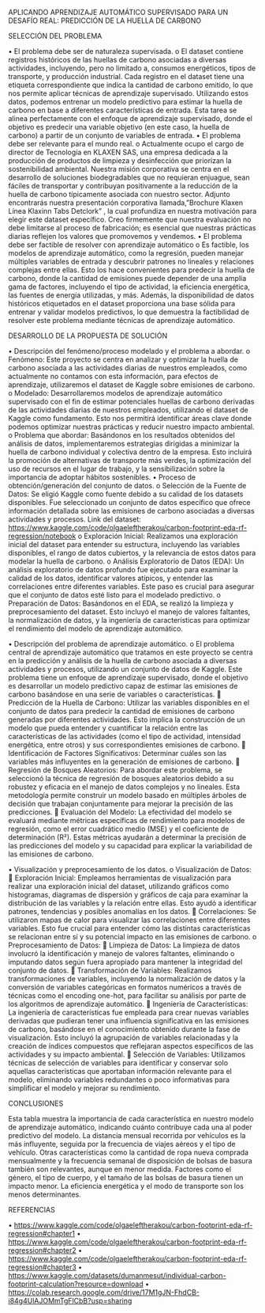 APLICANDO APRENDIZAJE AUTOMÁTICO SUPERVISADO PARA UN DESAFÍO REAL: PREDICCIÓN DE LA HUELLA DE CARBONO


SELECCIÓN DEL PROBLEMA

•	El problema debe ser de naturaleza supervisada.
o	El dataset contiene registros históricos de las huellas de carbono asociadas a diversas actividades, incluyendo, pero no limitado a, consumos energéticos, tipos de transporte, y producción industrial. Cada registro en el dataset tiene una etiqueta correspondiente que indica la cantidad de carbono emitido, lo que nos permite aplicar técnicas de aprendizaje supervisado. Utilizando estos datos, podemos entrenar un modelo predictivo para estimar la huella de carbono en base a diferentes características de entrada. Esta tarea se alinea perfectamente con el enfoque de aprendizaje supervisado, donde el objetivo es predecir una variable objetivo (en este caso, la huella de carbono) a partir de un conjunto de variables de entrada.
•	El problema debe ser relevante para el mundo real.
o	Actualmente ocupo el cargo de director de Tecnología en KLAXEN SAS, una empresa dedicada a la producción de productos de limpieza y desinfección que priorizan la sostenibilidad ambiental. Nuestra misión corporativa se centra en el desarrollo de soluciones biodegradables que no requieran enjuague, sean fáciles de transportar y contribuyan positivamente a la reducción de la huella de carbono típicamente asociada con nuestro sector. Adjunto encontrarás nuestra presentación corporativa llamada,”Brochure Klaxen Línea Klaxinn Tabs Detclork” , la cual profundiza en nuestra motivación para elegir este dataset específico. Creo firmemente que nuestra evaluación no debe limitarse al proceso de fabricación; es esencial que nuestras prácticas diarias reflejen los valores que promovemos y vendemos. 
•	El problema debe ser factible de resolver con aprendizaje automático
o	Es factible, los modelos de aprendizaje automático, como la regresión, pueden manejar múltiples variables de entrada y descubrir patrones no lineales y relaciones complejas entre ellas. Esto los hace convenientes para predecir la huella de carbono, donde la cantidad de emisiones puede depender de una amplia gama de factores, incluyendo el tipo de actividad, la eficiencia energética, las fuentes de energía utilizadas, y más. Además, la disponibilidad de datos históricos etiquetados en el dataset proporciona una base sólida para entrenar y validar modelos predictivos, lo que demuestra la factibilidad de resolver este problema mediante técnicas de aprendizaje automático.


DESARROLLO DE LA PROPUESTA DE SOLUCIÓN

•	Descripción del fenómeno/proceso modelado y el problema a abordar.
o	Fenómeno: Este proyecto se centra en analizar y optimizar la huella de carbono asociada a las actividades diarias de nuestros empleados, como actualmente no contamos con esta información, para efectos de aprendizaje, utilizaremos el dataset de Kaggle sobre emisiones de carbono.
o	Modelado: Desarrollaremos modelos de aprendizaje automático supervisado con el fin de estimar potenciales huellas de carbono derivadas de las actividades diarias de nuestros empleados, utilizando el dataset de Kaggle como fundamento. Esto nos permitirá identificar áreas clave donde podemos optimizar nuestras prácticas y reducir nuestro impacto ambiental.
o	Problema que abordar: Basándonos en los resultados obtenidos del análisis de datos, implementaremos estrategias dirigidas a minimizar la huella de carbono individual y colectiva dentro de la empresa. Esto incluirá la promoción de alternativas de transporte más verdes, la optimización del uso de recursos en el lugar de trabajo, y la sensibilización sobre la importancia de adoptar hábitos sostenibles.
•	Proceso de obtención/generación del conjunto de datos.
o	Selección de la Fuente de Datos: Se eligió Kaggle como fuente debido a su  calidad de los datasets disponibles. Fue seleccionado un conjunto de datos específico que ofrece información detallada sobre las emisiones de carbono asociadas a diversas actividades y procesos. Link del dataset: https://www.kaggle.com/code/olgaeleftherakou/carbon-footprint-eda-rf-regression/notebook
o	Exploración Inicial: Realizamos una exploración inicial del dataset para entender su estructura, incluyendo las variables disponibles, el rango de datos cubiertos, y la relevancia de estos datos para modelar la huella de carbono.
o	Análisis Exploratorio de Datos (EDA): Un análisis exploratorio de datos profundo fue ejecutado para examinar la calidad de los datos, identificar valores atípicos, y entender las correlaciones entre diferentes variables. Este paso es crucial para asegurar que el conjunto de datos esté listo para el modelado predictivo.
o	Preparación de Datos: Basándonos en el EDA, se realizó la limpieza y preprocesamiento del dataset. Esto incluyó el manejo de valores faltantes, la normalización de datos, y la ingeniería de características para optimizar el rendimiento del modelo de aprendizaje automático.

•	Descripción del problema de aprendizaje automático.
o	El problema central de aprendizaje automático que tratamos en este proyecto se centra en la predicción y análisis de la huella de carbono asociada a diversas actividades y procesos, utilizando un conjunto de datos de Kaggle. Este problema tiene un enfoque de aprendizaje supervisado, donde el objetivo es desarrollar un modelo predictivo capaz de estimar las emisiones de carbono basándose en una serie de variables o características.
	Predicción de la Huella de Carbono: Utilizar las variables disponibles en el conjunto de datos para predecir la cantidad de emisiones de carbono generadas por diferentes actividades. Esto implica la construcción de un modelo que pueda entender y cuantificar la relación entre las características de las actividades (como el tipo de actividad, intensidad energética, entre otros) y sus correspondientes emisiones de carbono.
	Identificación de Factores Significativos: Determinar cuáles son las variables más influyentes en la generación de emisiones de carbono. 
	Regresión de Bosques Aleatorios: Para abordar este problema, se seleccionó la técnica de regresión de bosques aleatorios debido a su robustez y eficacia en el manejo de datos complejos y no lineales. Esta metodología permite construir un modelo basado en múltiples árboles de decisión que trabajan conjuntamente para mejorar la precisión de las predicciones.
	Evaluación del Modelo: La efectividad del modelo se evaluará mediante métricas específicas de rendimiento para modelos de regresión, como el error cuadrático medio (MSE) y el coeficiente de determinación (R²). Estas métricas ayudarán a determinar la precisión de las predicciones del modelo y su capacidad para explicar la variabilidad de las emisiones de carbono.

•	Visualización y preprocesamiento de los datos.
o	Visualización de Datos:
	Exploración Inicial: Empleamos herramientas de visualización para realizar una exploración inicial del dataset, utilizando gráficos como histogramas, diagramas de dispersión y gráficos de caja para examinar la distribución de las variables y la relación entre ellas. Esto ayudó a identificar patrones, tendencias y posibles anomalías en los datos.
	Correlaciones: Se utilizaron mapas de calor para visualizar las correlaciones entre diferentes variables. Esto fue crucial para entender cómo las distintas características se relacionan entre sí y su potencial impacto en las emisiones de carbono.
o	Preprocesamiento de Datos:
	Limpieza de Datos: La limpieza de datos involucró la identificación y manejo de valores faltantes, eliminando o imputando datos según fuera apropiado para mantener la integridad del conjunto de datos.
	Transformación de Variables: Realizamos transformaciones de variables, incluyendo la normalización de datos y la conversión de variables categóricas en formatos numéricos a través de técnicas como el encoding one-hot, para facilitar su análisis por parte de los algoritmos de aprendizaje automático.
	Ingeniería de Características: La ingeniería de características fue empleada para crear nuevas variables derivadas que pudieran tener una influencia significativa en las emisiones de carbono, basándose en el conocimiento obtenido durante la fase de visualización. Esto incluyó la agrupación de variables relacionadas y la creación de índices compuestos que reflejaran aspectos específicos de las actividades y su impacto ambiental.
	Selección de Variables: Utilizamos técnicas de selección de variables para identificar y conservar solo aquellas características que aportaban información relevante para el modelo, eliminando variables redundantes o poco informativas para simplificar el modelo y mejorar su rendimiento.


CONCLUSIONES

Esta tabla muestra la importancia de cada característica en nuestro modelo de aprendizaje automático, indicando cuánto contribuye cada una al poder predictivo del modelo. La distancia mensual recorrida por vehículos es la más influyente, seguida por la frecuencia de viajes aéreos y el tipo de vehículo. Otras características como la cantidad de ropa nueva comprada mensualmente y la frecuencia semanal de disposición de bolsas de basura también son relevantes, aunque en menor medida. Factores como el género, el tipo de cuerpo, y el tamaño de las bolsas de basura tienen un impacto menor. La eficiencia energética y el modo de transporte son los menos determinantes.


REFERENCIAS

•	https://www.kaggle.com/code/olgaeleftherakou/carbon-footprint-eda-rf-regression#chapter1
•	https://www.kaggle.com/code/olgaeleftherakou/carbon-footprint-eda-rf-regression#chapter2
•	https://www.kaggle.com/code/olgaeleftherakou/carbon-footprint-eda-rf-regression#chapter3
•	https://www.kaggle.com/datasets/dumanmesut/individual-carbon-footprint-calculation?resource=download
•	https://colab.research.google.com/drive/17M1gJN-FhdCB-i84g4UlAJOMmTgFlCbB?usp=sharing
